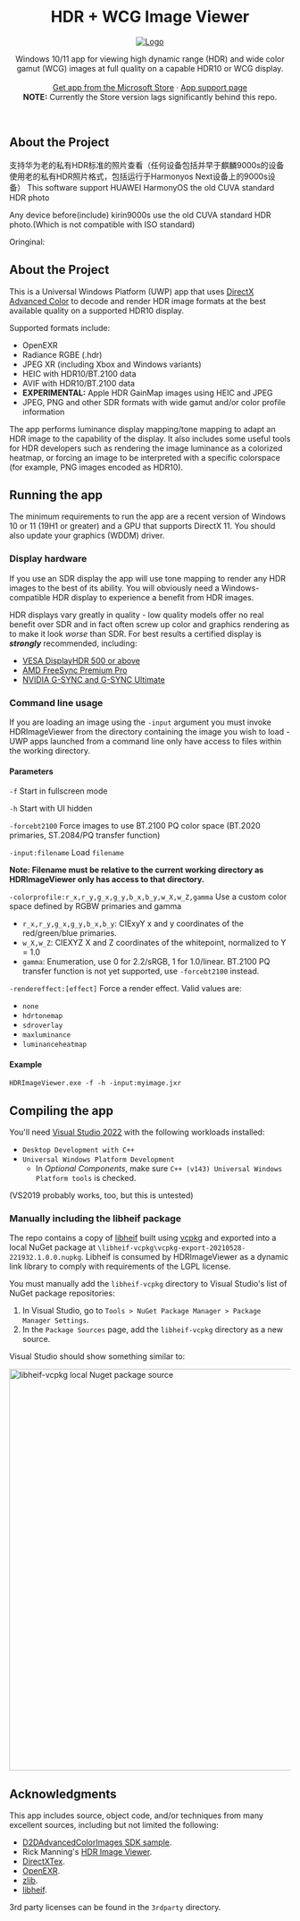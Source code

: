 <a name="readme-top"></a>

<br />

<h1 align="center">HDR + WCG Image Viewer</h3>

<div align="center">
  <a href="https://github.com/13thsymphony/HDRImageViewer">
    <img src="siteassets/project_logo.png" alt="Logo" />
  </a>

  <p>
    Windows 10/11 app for viewing high dynamic range (HDR) and wide color gamut (WCG) images at full quality on a capable HDR10 or WCG display.
    <br />
    <br />
    <a href="https://www.microsoft.com/store/apps/9PGN3NWPBWL9">Get app from the Microsoft Store</a>
    ·
    <a href="https://13thsymphony.github.io/hdrimageviewer/">App support page</a>
    <br />
    <strong>NOTE:</strong> Currently the Store version lags significantly behind this repo.
  </p>
</div>

<br />

## About the Project
支持华为老的私有HDR标准的照片查看（任何设备包括并早于麒麟9000s的设备使用老的私有HDR照片格式，包括运行于Harmonyos Next设备上的9000s设备）
This software support HUAWEI HarmonyOS the old CUVA standard HDR photo

Any device before(include) kirin9000s use the old CUVA standard HDR photo.(Which is not compatible with ISO standard)


Oringinal:
## About the Project
This is a Universal Windows Platform (UWP) app that uses [DirectX Advanced Color](https://aka.ms/directxhdr) to decode and render HDR image formats at the best available quality on a supported HDR10 display.

Supported formats include:
* OpenEXR
* Radiance RGBE (.hdr)
* JPEG XR (including Xbox and Windows variants)
* HEIC with HDR10/BT.2100 data 
* AVIF with HDR10/BT.2100 data
* **EXPERIMENTAL:** Apple HDR GainMap images using HEIC and JPEG
* JPEG, PNG and other SDR formats with wide gamut and/or color profile information

The app performs luminance display mapping/tone mapping to adapt an HDR image to the capability of the display. It also includes some useful tools for HDR developers such as rendering the image luminance as a colorized heatmap, or forcing an image to be interpreted with a specific colorspace (for example, PNG images encoded as HDR10).

## Running the app

The minimum requirements to run the app are a recent version of Windows 10 or 11 (19H1 or greater) and a GPU that supports DirectX 11. You should also update your graphics (WDDM) driver.

### Display hardware

If you use an SDR display the app will use tone mapping to render any HDR images to the best of its ability. You will obviously need a Windows-compatible HDR display to experience a benefit from HDR images.

HDR displays vary greatly in quality - low quality models offer no real benefit over SDR and in fact often screw up color and graphics rendering as to make it look *worse* than SDR. For best results a certified display is ***strongly*** recommended, including:

* [VESA DisplayHDR 500 or above](https://displayhdr.org/certified-products/)
* [AMD FreeSync Premium Pro](https://www.amd.com/en/technologies/freesync-hdr-games)
* [NVIDIA G-SYNC and G-SYNC Ultimate](https://www.nvidia.com/en-us/geforce/products/g-sync-monitors)

### Command line usage
If you are loading an image using the `-input` argument you must invoke HDRImageViewer from the directory containing the image you wish to load - UWP apps launched from a command line only have access to files within the working directory.

#### Parameters
`-f` Start in fullscreen mode

`-h` Start with UI hidden

`-forcebt2100` Force images to use BT.2100 PQ color space (BT.2020 primaries, ST.2084/PQ transfer function)

`-input:filename` Load `filename`

**Note: Filename must be relative to the current working directory as HDRImageViewer only has access to that directory.**

`-colorprofile:r_x,r_y,g_x,g_y,b_x,b_y,w_X,w_Z,gamma` Use a custom color space defined by RGBW primaries and gamma
* `r_x,r_y,g_x,g_y,b_x,b_y`: CIExyY x and y coordinates of the red/green/blue primaries.
* `w_X,w_Z`: CIEXYZ X and Z coordinates of the whitepoint, normalized to Y = 1.0
* `gamma`: Enumeration, use 0 for 2.2/sRGB, 1 for 1.0/linear. BT.2100 PQ transfer function is not yet supported, use `-forcebt2100` instead.

`-rendereffect:[effect]` Force a render effect. Valid values are:
* `none`
* `hdrtonemap`
* `sdroverlay`
* `maxluminance`
* `luminanceheatmap`

#### Example
`HDRImageViewer.exe -f -h -input:myimage.jxr`

## Compiling the app

You'll need [Visual Studio 2022](www.visualstudio.com) with the following workloads installed:
* `Desktop Development with C++`
* `Universal Windows Platform Development`
  * In *Optional Components*, make sure `C++ (v143) Universal Windows Platform tools` is checked.

(VS2019 probably works, too, but this is untested)

### Manually including the libheif package

The repo contains a copy of [libheif](https://github.com/strukturag/libheif) built using [vcpkg](https://github.com/Microsoft/vcpkg/) and exported into a local NuGet package at `\libheif-vcpkg\vcpkg-export-20210528-221932.1.0.0.nupkg`. Libheif is consumed by HDRImageViewer as a dynamic link library to comply with requirements of the LGPL license.

You must manually add the `libheif-vcpkg` directory to Visual Studio's list of NuGet package repositories:

1. In Visual Studio, go to `Tools > NuGet Package Manager > Package Manager Settings`.
2. In the `Package Sources` page, add the `libheif-vcpkg` directory as a new source.

Visual Studio should show something similar to:

<img src="siteassets/libheif-nuget-installation.png" alt="libheif-vcpkg local Nuget package source" width="718" />



## Acknowledgments

This app includes source, object code, and/or techniques from many excellent sources, including but not limited the following:

* [D2DAdvancedColorImages SDK sample](https://docs.microsoft.com/en-us/samples/microsoft/windows-universal-samples/d2dadvancedcolorimages/).
* Rick Manning's [HDR Image Viewer](https://www.microsoft.com/store/productId/9NPSWXVL7W40).
* [DirectXTex](https://github.com/Microsoft/DirectXTex).
* [OpenEXR](https://www.openexr.com/).
* [zlib](https://www.zlib.net/).
* [libheif](https://github.com/strukturag/libheif).

3rd party licenses can be found in the `3rdparty` directory.